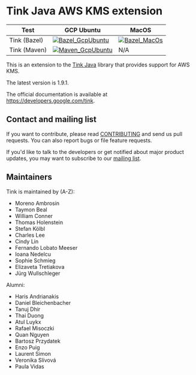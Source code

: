 # Tink Java AWS KMS extension

<!-- GCP Ubuntu --->

[tink_java_awskms_bazel_badge_gcp_ubuntu]: https://storage.googleapis.com/tink-kokoro-build-badges/tink-java-awskms-bazel-gcp-ubuntu.svg
[tink_java_awskms_maven_badge_gcp_ubuntu]: https://storage.googleapis.com/tink-kokoro-build-badges/tink-java-awskms-maven-gcp-ubuntu.svg

<!-- MacOS --->

[tink_java_awskms_bazel_badge_macos]: https://storage.googleapis.com/tink-kokoro-build-badges/tink-java-awskms-bazel-macos-external.svg

**Test**     | **GCP Ubuntu**                                                   | **MacOS**
------------ | ---------------------------------------------------------------- | ---------
Tink (Bazel) | [![Bazel_GcpUbuntu][tink_java_awskms_bazel_badge_gcp_ubuntu]](#) | [![Bazel_MacOs][tink_java_awskms_bazel_badge_macos]](#)
Tink (Maven) | [![Maven_GcpUbuntu][tink_java_awskms_maven_badge_gcp_ubuntu]](#) | N/A

This is an extension to the
[Tink Java](https://github.com/tink-crypto/tink-java) library that provides
support for AWS KMS.

The latest version is 1.9.1.

The official documentation is available at https://developers.google.com/tink.

## Contact and mailing list

If you want to contribute, please read [CONTRIBUTING](docs/CONTRIBUTING.md) and
send us pull requests. You can also report bugs or file feature requests.

If you'd like to talk to the developers or get notified about major product
updates, you may want to subscribe to our
[mailing list](https://groups.google.com/forum/#!forum/tink-users).

## Maintainers

Tink is maintained by (A-Z):

-   Moreno Ambrosin
-   Taymon Beal
-   William Conner
-   Thomas Holenstein
-   Stefan Kölbl
-   Charles Lee
-   Cindy Lin
-   Fernando Lobato Meeser
-   Ioana Nedelcu
-   Sophie Schmieg
-   Elizaveta Tretiakova
-   Jürg Wullschleger

Alumni:

-   Haris Andrianakis
-   Daniel Bleichenbacher
-   Tanuj Dhir
-   Thai Duong
-   Atul Luykx
-   Rafael Misoczki
-   Quan Nguyen
-   Bartosz Przydatek
-   Enzo Puig
-   Laurent Simon
-   Veronika Slívová
-   Paula Vidas
